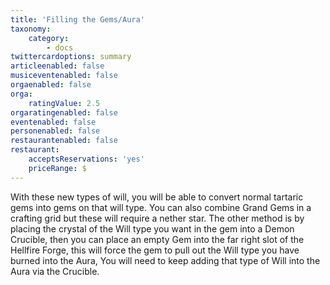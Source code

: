 ```yaml
---
title: 'Filling the Gems/Aura'
taxonomy:
    category:
        - docs
twittercardoptions: summary
articleenabled: false
musiceventenabled: false
orgaenabled: false
orga:
    ratingValue: 2.5
orgaratingenabled: false
eventenabled: false
personenabled: false
restaurantenabled: false
restaurant:
    acceptsReservations: 'yes'
    priceRange: $
---
```


With these new types of will, you will be able to convert normal tartaric gems into gems on that will type. You can also combine Grand Gems in a crafting grid but these will require a nether star. The other method is by placing the crystal of the Will type you want in the gem into a Demon Crucible, then you can place an empty Gem into the far right slot of the Hellfire Forge, this will force the gem to pull out the Will type you have burned into the Aura, You will need to keep adding that type of Will into the Aura via the Crucible.

